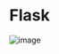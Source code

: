# Flask
![image](https://user-images.githubusercontent.com/74274788/178102171-f12a55cd-e7b1-49d5-9d06-f8a1d36f4e63.png)
